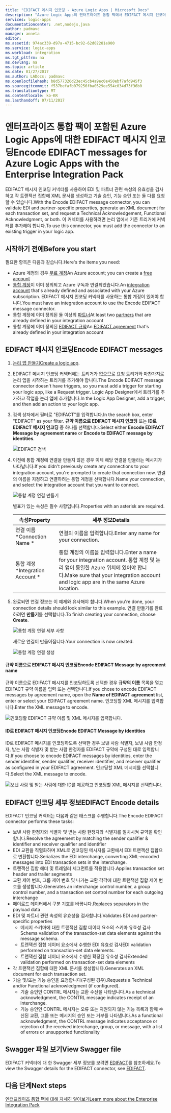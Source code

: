 ```yaml
---
title: "EDIFACT 메시지 인코딩 - Azure Logic Apps | Microsoft Docs"
description: "Azure Logic Apps의 엔터프라이즈 통합 팩에서 EDIFACT 메시지 인코더를 사용하여 EDI 유효성 검사 및 XML 생성"
services: logic-apps
documentationcenter: .net,nodejs,java
author: padmavc
manager: anneta
editor: 
ms.assetid: 974ac339-d97a-4715-bc92-62d02281e900
ms.service: logic-apps
ms.workload: integration
ms.tgt_pltfrm: na
ms.devlang: na
ms.topic: article
ms.date: 01/27/2017
ms.author: LADocs; padmavc
ms.openlocfilehash: b8d577326d23ec45cb4a9ec0e450ebf7afd945f3
ms.sourcegitcommit: f537befafb079256fba0529ee554c034d73f36b0
ms.translationtype: MT
ms.contentlocale: ko-KR
ms.lasthandoff: 07/11/2017
---
```

# <a name="encode-edifact-messages-for-azure-logic-apps-with-the-enterprise-integration-pack"></a><span data-ttu-id="8ddad-103">엔터프라이즈 통합 팩이 포함된 Azure Logic Apps에 대한 EDIFACT 메시지 인코딩</span><span class="sxs-lookup"><span data-stu-id="8ddad-103">Encode EDIFACT messages for Azure Logic Apps with the Enterprise Integration Pack</span></span>

<span data-ttu-id="8ddad-104">EDIFACT 메시지 인코딩 커넥터를 사용하여 EDI 및 파트너 관련 속성의 유효성을 검사하고 각 트랜잭션 집합에 XML 문서를 생성하고 기술 승인, 기능 승인 또는 둘 다를 요청할 수 있습니다.</span><span class="sxs-lookup"><span data-stu-id="8ddad-104">With the Encode EDIFACT message connector, you can validate EDI and partner-specific properties, generate an XML document for each transaction set, and request a Technical Acknowledgement, Functional Acknowledgment, or both.</span></span>
<span data-ttu-id="8ddad-105">이 커넥터를 사용하려면 논리 앱에서 기존 트리거에 커넥터를 추가해야 합니다.</span><span class="sxs-lookup"><span data-stu-id="8ddad-105">To use this connector, you must add the connector to an existing trigger in your logic app.</span></span>

## <a name="before-you-start"></a><span data-ttu-id="8ddad-106">시작하기 전에</span><span class="sxs-lookup"><span data-stu-id="8ddad-106">Before you start</span></span>

<span data-ttu-id="8ddad-107">필요한 항목은 다음과 같습니다.</span><span class="sxs-lookup"><span data-stu-id="8ddad-107">Here's the items you need:</span></span>

* <span data-ttu-id="8ddad-108">Azure 계정의 경우 [무료 계정](https://azure.microsoft.com/free)</span><span class="sxs-lookup"><span data-stu-id="8ddad-108">An Azure account; you can create a [free account](https://azure.microsoft.com/free)</span></span>
* <span data-ttu-id="8ddad-109">[통합 계정](logic-apps-enterprise-integration-create-integration-account.md)이 이미 정의되고 Azure 구독과 연결되었습니다.</span><span class="sxs-lookup"><span data-stu-id="8ddad-109">An [integration account](logic-apps-enterprise-integration-create-integration-account.md) that's already defined and associated with your Azure subscription.</span></span> <span data-ttu-id="8ddad-110">EDIFACT 메시지 인코딩 커넥터를 사용하는 통합 계정이 있어야 합니다.</span><span class="sxs-lookup"><span data-stu-id="8ddad-110">You must have an integration account to use the Encode EDIFACT message connector.</span></span> 
* <span data-ttu-id="8ddad-111">통합 계정에 이미 정의된 둘 이상의 [파트너](logic-apps-enterprise-integration-partners.md)</span><span class="sxs-lookup"><span data-stu-id="8ddad-111">At least two [partners](logic-apps-enterprise-integration-partners.md) that are already defined in your integration account</span></span>
* <span data-ttu-id="8ddad-112">통합 계정에 이미 정의된 [EDIFACT 규약](logic-apps-enterprise-integration-edifact.md)</span><span class="sxs-lookup"><span data-stu-id="8ddad-112">An [EDIFACT agreement](logic-apps-enterprise-integration-edifact.md) that's already defined in your integration account</span></span>

## <a name="encode-edifact-messages"></a><span data-ttu-id="8ddad-113">EDIFACT 메시지 인코딩</span><span class="sxs-lookup"><span data-stu-id="8ddad-113">Encode EDIFACT messages</span></span>

1. <span data-ttu-id="8ddad-114">[논리 앱 만들기](logic-apps-create-a-logic-app.md)</span><span class="sxs-lookup"><span data-stu-id="8ddad-114">[Create a logic app](logic-apps-create-a-logic-app.md).</span></span>

2. <span data-ttu-id="8ddad-115">EDIFACT 메시지 인코딩 커넥터에는 트리거가 없으므로 요청 트리거와 마찬가지로 논리 앱을 시작하는 트리거를 추가해야 합니다.</span><span class="sxs-lookup"><span data-stu-id="8ddad-115">The Encode EDIFACT message connector doesn't have triggers, so you must add a trigger for starting your logic app, like a Request trigger.</span></span> <span data-ttu-id="8ddad-116">Logic App Designer에서 트리거를 추가하고 작업을 논리 앱에 추가합니다.</span><span class="sxs-lookup"><span data-stu-id="8ddad-116">In the Logic App Designer, add a trigger, and then add an action to your logic app.</span></span>

3.  <span data-ttu-id="8ddad-117">검색 상자에서 필터로 "EDIFACT"를 입력합니다.</span><span class="sxs-lookup"><span data-stu-id="8ddad-117">In the search box, enter "EDIFACT" as your filter.</span></span> <span data-ttu-id="8ddad-118">**규약 이름으로 EDIFACT 메시지 인코딩** 또는 **ID로 EDIFACT 메시지 인코딩** 중 하나를 선택합니다.</span><span class="sxs-lookup"><span data-stu-id="8ddad-118">Select either **Encode EDIFACT Message by agreement name** or **Encode to EDIFACT message by identities**.</span></span>
   
    ![EDIFACT 검색](media/logic-apps-enterprise-integration-edifact-encode/edifactdecodeimage1.png)  

3. <span data-ttu-id="8ddad-120">이전에 통합 계정에 연결을 만들지 않은 경우 이제 해당 연결을 만들라는 메시지가 나타납니다.</span><span class="sxs-lookup"><span data-stu-id="8ddad-120">If you didn't previously create any connections to your integration account, you're prompted to create that connection now.</span></span> <span data-ttu-id="8ddad-121">연결의 이름을 지정하고 연결하려는 통합 계정을 선택합니다.</span><span class="sxs-lookup"><span data-stu-id="8ddad-121">Name your connection, and select the integration account that you want to connect.</span></span>

    ![통합 계정 연결 만들기](media/logic-apps-enterprise-integration-edifact-encode/edifactencodeimage1.png)  

    <span data-ttu-id="8ddad-123">별표가 있는 속성은 필수 사항입니다.</span><span class="sxs-lookup"><span data-stu-id="8ddad-123">Properties with an asterisk are required.</span></span>

    | <span data-ttu-id="8ddad-124">속성</span><span class="sxs-lookup"><span data-stu-id="8ddad-124">Property</span></span> | <span data-ttu-id="8ddad-125">세부 정보</span><span class="sxs-lookup"><span data-stu-id="8ddad-125">Details</span></span> |
    | --- | --- |
    | <span data-ttu-id="8ddad-126">연결 이름 *</span><span class="sxs-lookup"><span data-stu-id="8ddad-126">Connection Name *</span></span> |<span data-ttu-id="8ddad-127">연결의 이름을 입력합니다.</span><span class="sxs-lookup"><span data-stu-id="8ddad-127">Enter any name for your connection.</span></span> |
    | <span data-ttu-id="8ddad-128">통합 계정 *</span><span class="sxs-lookup"><span data-stu-id="8ddad-128">Integration Account *</span></span> |<span data-ttu-id="8ddad-129">통합 계정의 이름을 입력합니다.</span><span class="sxs-lookup"><span data-stu-id="8ddad-129">Enter a name for your integration account.</span></span> <span data-ttu-id="8ddad-130">통합 계정 및 논리 앱이 동일한 Azure 위치에 있어야 합니다.</span><span class="sxs-lookup"><span data-stu-id="8ddad-130">Make sure that your integration account and logic app are in the same Azure location.</span></span> |

5.  <span data-ttu-id="8ddad-131">완료되면 연결 정보는 이 예제와 유사해야 합니다.</span><span class="sxs-lookup"><span data-stu-id="8ddad-131">When you're done, your connection details should look similar to this example.</span></span> <span data-ttu-id="8ddad-132">연결 만들기를 완료하려면 **만들기**를 선택합니다.</span><span class="sxs-lookup"><span data-stu-id="8ddad-132">To finish creating your connection, choose **Create**.</span></span>

    ![통합 계정 연결 세부 사항](media/logic-apps-enterprise-integration-edifact-encode/edifactencodeimage2.png)

    <span data-ttu-id="8ddad-134">새로운 연결이 만들어집니다.</span><span class="sxs-lookup"><span data-stu-id="8ddad-134">Your connection is now created.</span></span>

    ![통합 계정 연결 생성](media/logic-apps-enterprise-integration-edifact-encode/edifactencodeimage4.png)

#### <a name="encode-edifact-message-by-agreement-name"></a><span data-ttu-id="8ddad-136">규약 이름으로 EDIFACT 메시지 인코딩</span><span class="sxs-lookup"><span data-stu-id="8ddad-136">Encode EDIFACT Message by agreement name</span></span>

<span data-ttu-id="8ddad-137">규약 이름으로 EDIFACT 메시지를 인코딩하도록 선택한 경우  **규약의 이름** 목록을 열고 EDIFACT 규약 이름을 입력 또는 선택합니다.</span><span class="sxs-lookup"><span data-stu-id="8ddad-137">If you chose to encode EDIFACT messages by agreement name, open the **Name of EDIFACT agreement** list, enter or select your EDIFACT agreement name.</span></span> <span data-ttu-id="8ddad-138">인코딩할 XML 메시지를 입력합니다.</span><span class="sxs-lookup"><span data-stu-id="8ddad-138">Enter the XML message to encode.</span></span>

![인코딩할 EDIFACT 규약 이름 및 XML 메시지를 입력합니다.](media/logic-apps-enterprise-integration-edifact-encode/edifactencodeimage6.png)

#### <a name="encode-edifact-message-by-identities"></a><span data-ttu-id="8ddad-140">ID로 EDIFACT 메시지 인코딩</span><span class="sxs-lookup"><span data-stu-id="8ddad-140">Encode EDIFACT Message by identities</span></span>

<span data-ttu-id="8ddad-141">ID로 EDIFACT 메시지를 인코딩하도록 선택한 경우 보낸 사람 식별자, 보낸 사람 한정자, 받는 사람 식별자 및 받는 사람 한정자를 EDIFACT 규약에 구성된 대로 입력합니다.</span><span class="sxs-lookup"><span data-stu-id="8ddad-141">If you choose to encode EDIFACT messages by identities, enter the sender identifier, sender qualifier, receiver identifier, and receiver qualifier as configured in your EDIFACT agreement.</span></span> <span data-ttu-id="8ddad-142">인코딩할 XML 메시지를 선택합니다.</span><span class="sxs-lookup"><span data-stu-id="8ddad-142">Select the XML message to encode.</span></span>

![보낸 사람 및 받는 사람에 대한 ID를 제공하고 인코딩할 XML 메시지를 선택합니다.](media/logic-apps-enterprise-integration-edifact-encode/edifactencodeimage7.png)

## <a name="edifact-encode-details"></a><span data-ttu-id="8ddad-144">EDIFACT 인코딩 세부 정보</span><span class="sxs-lookup"><span data-stu-id="8ddad-144">EDIFACT Encode details</span></span>

<span data-ttu-id="8ddad-145">EDIFACT 인코딩 커넥터는 다음과 같은 태스크를 수행합니다.</span><span class="sxs-lookup"><span data-stu-id="8ddad-145">The Encode EDIFACT connector performs these tasks:</span></span> 

* <span data-ttu-id="8ddad-146">보낸 사람 한정자와 식별자 및 받는 사람 한정자와 식별자를 일치시켜 규약을 확인합니다.</span><span class="sxs-lookup"><span data-stu-id="8ddad-146">Resolve the agreement by matching the sender qualifier & identifier and receiver qualifier and identifier</span></span>
* <span data-ttu-id="8ddad-147">EDI 교환을 직렬화하며 XML로 인코딩된 메시지를 교환에서 EDI 트랜잭션 집합으로 변환합니다.</span><span class="sxs-lookup"><span data-stu-id="8ddad-147">Serializes the EDI interchange, converting XML-encoded messages into EDI transaction sets in the interchange.</span></span>
* <span data-ttu-id="8ddad-148">트랜잭션 집합 헤더 및 트레일러 세그먼트를 적용합니다.</span><span class="sxs-lookup"><span data-stu-id="8ddad-148">Applies transaction set header and trailer segments</span></span>
* <span data-ttu-id="8ddad-149">교환 제어 번호, 그룹 제어 번호 및 나가는 교환 각각에 대한 트랜잭션 집합 제어 번호를 생성합니다.</span><span class="sxs-lookup"><span data-stu-id="8ddad-149">Generates an interchange control number, a group control number, and a transaction set control number for each outgoing interchange</span></span>
* <span data-ttu-id="8ddad-150">페이로드 데이터에서 구분 기호를 바꿉니다.</span><span class="sxs-lookup"><span data-stu-id="8ddad-150">Replaces separators in the payload data</span></span>
* <span data-ttu-id="8ddad-151">EDI 및 파트너 관련 속성의 유효성을 검사합니다.</span><span class="sxs-lookup"><span data-stu-id="8ddad-151">Validates EDI and partner-specific properties</span></span>
  * <span data-ttu-id="8ddad-152">메시지 스키마에 대한 트랜잭션 집합 데이터 요소의 스키마 유효성 검사</span><span class="sxs-lookup"><span data-stu-id="8ddad-152">Schema validation of the transaction-set data elements against the message schema.</span></span>
  * <span data-ttu-id="8ddad-153">트랜잭션 집합 데이터 요소에서 수행한 EDI 유효성 검사</span><span class="sxs-lookup"><span data-stu-id="8ddad-153">EDI validation performed on transaction-set data elements.</span></span>
  * <span data-ttu-id="8ddad-154">트랜잭션 집합 데이터 요소에서 수행한 확장된 유효성 검사</span><span class="sxs-lookup"><span data-stu-id="8ddad-154">Extended validation performed on transaction-set data elements</span></span>
* <span data-ttu-id="8ddad-155">각 트랜잭션 집합에 대한 XML 문서를 생성합니다.</span><span class="sxs-lookup"><span data-stu-id="8ddad-155">Generates an XML document for each transaction set.</span></span>
* <span data-ttu-id="8ddad-156">기술 및/또는 기능 승인을 요청합니다(구성된 경우).</span><span class="sxs-lookup"><span data-stu-id="8ddad-156">Requests a Technical and/or Functional acknowledgment (if configured).</span></span>
  * <span data-ttu-id="8ddad-157">기술 승인인 CONTRL 메시지는 교환 수신을 나타냅니다.</span><span class="sxs-lookup"><span data-stu-id="8ddad-157">As a technical acknowledgment, the CONTRL message indicates receipt of an interchange.</span></span>
  * <span data-ttu-id="8ddad-158">기능 승인인 CONTRL 메시지는 오류 또는 지원되지 않는 기능 목록과 함께 수신된 교환, 그룹 또는 메시지의 승인 또는 거부를 나타냅니다.</span><span class="sxs-lookup"><span data-stu-id="8ddad-158">As a functional acknowledgment, the CONTRL message indicates acceptance or rejection of the received interchange, group, or message, with a list of errors or unsupported functionality</span></span>

## <a name="view-swagger-file"></a><span data-ttu-id="8ddad-159">Swagger 파일 보기</span><span class="sxs-lookup"><span data-stu-id="8ddad-159">View Swagger file</span></span>
<span data-ttu-id="8ddad-160">EDIFACT 커넥터에 대 한 Swagger 세부 정보를 보려면 [EDIFACT](/connectors/edifact/)를 참조하세요.</span><span class="sxs-lookup"><span data-stu-id="8ddad-160">To view the Swagger details for the EDIFACT connector, see [EDIFACT](/connectors/edifact/).</span></span>

## <a name="next-steps"></a><span data-ttu-id="8ddad-161">다음 단계</span><span class="sxs-lookup"><span data-stu-id="8ddad-161">Next steps</span></span>
[<span data-ttu-id="8ddad-162">엔터프라이즈 통합 팩에 대해 자세히 알아보기</span><span class="sxs-lookup"><span data-stu-id="8ddad-162">Learn more about the Enterprise Integration Pack</span></span>](logic-apps-enterprise-integration-overview.md "엔터프라이즈 통합 팩에 대해 알아보기") 


